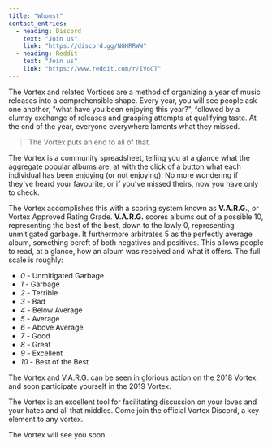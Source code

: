 ```yaml
---
title: "Whomst"
contact_entries:
  - heading: Discord
    text: "Join us"
    link: "https://discord.gg/NGHRRWW"
  - heading: Reddit
    text: "Join us"
    link: "https://www.reddit.com/r/IVoCT"
---
```


The Vortex and related Vortices are a method of organizing a year of music
releases into a comprehensible shape. Every year, you will see people ask one
another, "what have you been enjoying this year?", followed by a clumsy exchange
of releases and grasping attempts at qualifying taste. At the end of the year,
everyone everywhere laments what they missed.

> The Vortex puts an end to all of that.

The Vortex is a community spreadsheet, telling you at a glance what the
aggregate popular albums are, at with the click of a button what each individual
has been enjoying (or not enjoying). No more wondering if they've heard your
favourite, or if you've missed theirs, now you have only to check.

The Vortex accomplishes this with a scoring system known as **V.A.R.G.**, or Vortex
Approved Rating Grade. **V.A.R.G.** scores albums out of a possible 10, representing
the best of the best, down to the lowly 0, representing unmitigated garbage. It
furthermore arbitrates 5 as the perfectly average album, something bereft of
both negatives and positives. This allows people to read, at a glance, how an
album was received and what it offers. The full scale is roughly:

- *0* - Unmitigated Garbage
- *1* - Garbage
- *2* - Terrible
- *3* - Bad
- *4* - Below Average
- *5* - Average
- *6* - Above Average
- *7* - Good
- *8* - Great
- *9* - Excellent
- *10* - Best of the Best

The Vortex and V.A.R.G. can be seen in glorious action on the 2018 Vortex, and
soon participate yourself in the 2019 Vortex.

The Vortex is an excellent tool for facilitating discussion on your loves and
your hates and all that middles. Come join the official Vortex Discord, a key
element to any vortex.

The Vortex will see you soon.
